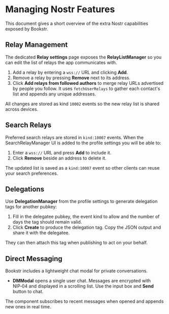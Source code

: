 # Managing Nostr Features

This document gives a short overview of the extra Nostr capabilities exposed by Bookstr.

## Relay Management

The dedicated **Relay settings** page exposes the **RelayListManager** so you can edit the list of relays the app communicates with.

1. Add a relay by entering a `wss://` URL and clicking **Add**.
2. Remove a relay by pressing **Remove** next to its address.
3. Click **Add relays from followed authors** to merge relay URLs advertised by people you follow. It uses `fetchUserRelays` to gather each contact's list and appends any unique addresses.

All changes are stored as kind `10002` events so the new relay list is shared across devices.

## Search Relays

Preferred search relays are stored in `kind:10007` events. When the SearchRelayManager UI is added to the profile settings you will be able to:

1. Enter a `wss://` URL and press **Add** to include it.
2. Click **Remove** beside an address to delete it.

The updated list is saved as a `kind:10007` event so other clients can reuse your search preferences.


## Delegations

Use **DelegationManager** from the profile settings to generate delegation tags for another pubkey:

1. Fill in the delegatee pubkey, the event kind to allow and the number of days the tag should remain valid.
2. Click **Create** to produce the delegation tag. Copy the JSON output and share it with the delegatee.

They can then attach this tag when publishing to act on your behalf.

## Direct Messaging

Bookstr includes a lightweight chat modal for private conversations.

- **DMModal** opens a single user chat. Messages are encrypted with NIP‑04 and displayed in a scrolling list. Use the input box and **Send** button to chat.

The component subscribes to recent messages when opened and appends new ones in real time.
